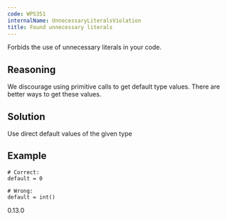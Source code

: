 ```yaml
---
code: WPS351
internalName: UnnecessaryLiteralsViolation
title: Found unnecessary literals
---
```


Forbids the use of unnecessary literals in your code.

## Reasoning
We discourage using primitive calls to get default type values.
There are better ways to get these values.

## Solution
Use direct default values of the given type

## Example

    # Correct:
    default = 0
    
    # Wrong:
    default = int()

<div class="versionadded">

0.13.0

</div>